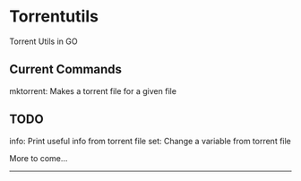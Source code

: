 Torrentutils
============

Torrent Utils in GO

Current Commands
----------------
mktorrent: Makes a torrent file for a given file

TODO
----
info: Print useful info from torrent file
set: Change a variable from torrent file

More to come...


* * *
